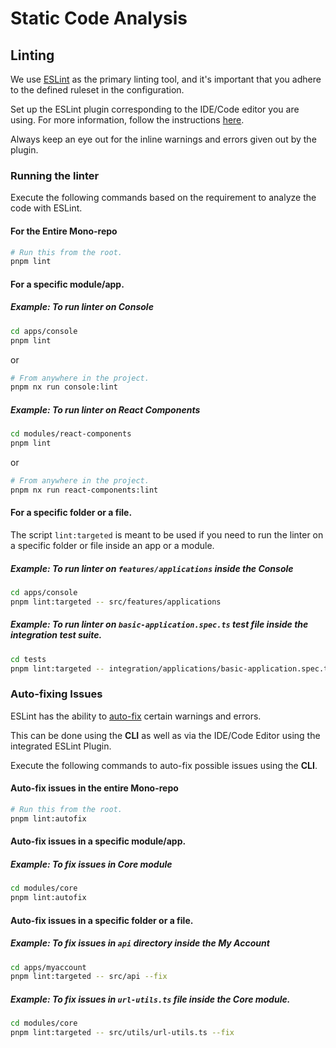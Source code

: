 # Static Code Analysis

## Linting

We use [ESLint](https://eslint.org/) as the primary linting tool, and it's important that you adhere to the
defined ruleset in the configuration.

Set up the ESLint plugin corresponding to the IDE/Code editor you are using. For more
information, follow the instructions [here](./DEVELOPER.md#setting-up-development-tools).

Always keep an eye out for the inline warnings and errors given out by the plugin.

### Running the linter

Execute the following commands based on the requirement to analyze the code with ESLint.

#### For the Entire Mono-repo

```bash
# Run this from the root.
pnpm lint
```

#### For a specific module/app.

##### Example: To run linter on Console

```bash
cd apps/console
pnpm lint
```

or

```bash
# From anywhere in the project.
pnpm nx run console:lint
```

##### Example: To run linter on React Components

```bash
cd modules/react-components
pnpm lint
```

or

```bash
# From anywhere in the project.
pnpm nx run react-components:lint
```

#### For a specific folder or a file.

The script `lint:targeted` is meant to be used if you need to run the linter on a specific folder or file inside an app or a module.

##### Example: To run linter on `features/applications` inside the Console

```bash
cd apps/console
pnpm lint:targeted -- src/features/applications
```

##### Example: To run linter on `basic-application.spec.ts` test file inside the integration test suite.

```bash
cd tests
pnpm lint:targeted -- integration/applications/basic-application.spec.ts
```

### Auto-fixing Issues

ESLint has the ability to [auto-fix](https://eslint.org/docs/user-guide/command-line-interface#fixing-problems) certain warnings and errors.

This can be done using the **CLI** as well as via the IDE/Code Editor using the integrated ESLint Plugin.

Execute the following commands to auto-fix possible issues using the **CLI**.

#### Auto-fix issues in the entire Mono-repo

```bash
# Run this from the root.
pnpm lint:autofix
```

#### Auto-fix issues in a specific module/app.

##### Example: To fix issues in Core module

```bash
cd modules/core
pnpm lint:autofix
```

#### Auto-fix issues in a specific folder or a file.

##### Example: To fix issues in `api` directory inside the My Account

```bash
cd apps/myaccount
pnpm lint:targeted -- src/api --fix
```

##### Example: To fix issues in `url-utils.ts` file inside the Core module.

```bash
cd modules/core
pnpm lint:targeted -- src/utils/url-utils.ts --fix
```

